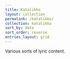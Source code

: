 ```yaml
---
title: Katalikko
layout: collection
permalink: /katalikko/
collection: katalikko
sort_by: date
sort_order: reverse
entries_layout: grid
---
```


Various sorts of lyric content.